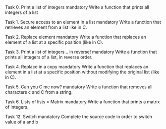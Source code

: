 Task 0. Print a list of integers
mandatory
Write a function that prints all integers of a list

Task 1. Secure access to an element in a list
mandatory
Write a function that retrieves an element from a list like in C.

Task 2. Replace element
mandatory
Write a function that replaces an element of a list at a specific position (like in C).

Task 3. Print a list of integers... in reverse!
mandatory
Write a function that prints all integers of a list, in reverse order.

Task 4. Replace in a copy
mandatory
Write a function that replaces an element in a list at a specific position without modifying the original list (like in C).

Task 5. Can you C me now?
mandatory
Write a function that removes all characters c and C from a string.

Task 6. Lists of lists = Matrix
mandatory
Write a function that prints a matrix of integers.

Task 12. Switch
mandatory
Complete the source code in order to switch value of a and b
